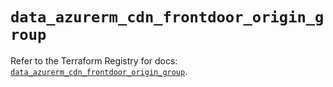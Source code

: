 # `data_azurerm_cdn_frontdoor_origin_group`

Refer to the Terraform Registry for docs: [`data_azurerm_cdn_frontdoor_origin_group`](https://registry.terraform.io/providers/hashicorp/azurerm/4.20.0/docs/data-sources/cdn_frontdoor_origin_group).
